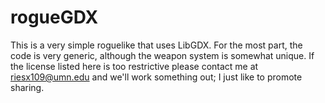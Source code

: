 # rogueGDX
This is a very simple roguelike that uses LibGDX. For the most part, the code is very generic, although the weapon system is somewhat unique. If the license listed here is too restrictive please contact me at riesx109@umn.edu and we'll work something out; I just like to promote sharing. 

